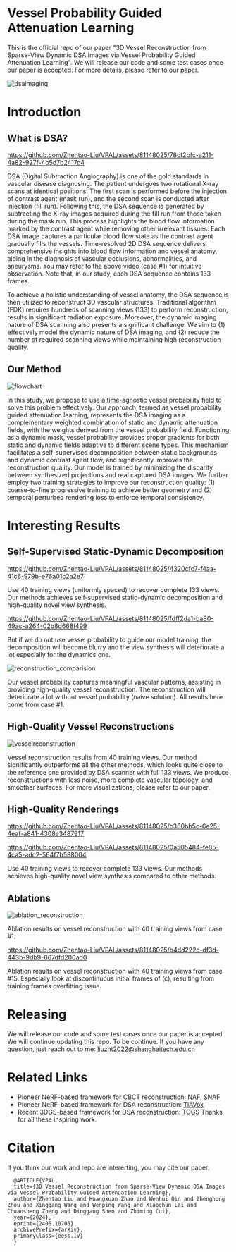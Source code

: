 # Vessel Probability Guided Attenuation Learning
This is the official repo of our paper "3D Vessel Reconstruction from Sparse-View Dynamic DSA Images via Vessel Probability Guided Attenuation Learning". We will release our code and some test cases once our paper is accepted. For more details, please refer to our [paper](https://arxiv.org/abs/2405.10705).

![dsaimaging](https://github.com/Zhentao-Liu/VPAL/assets/81148025/cac8df9b-f0b8-45e8-805b-3dd760c0ec3f)


# Introduction
## What is DSA?

https://github.com/Zhentao-Liu/VPAL/assets/81148025/78cf2bfc-a211-4a82-927f-4b5d7b2417c4

DSA (Digital Subtraction Angiography) is one of the gold standards in vascular disease diagnosing. The patient undergoes two rotational X-ray scans at identical positions. The first scan is performed before the injection of contrast agent (mask run), and the second scan is conducted after injection (fill run). Following this, the DSA sequence is generated by subtracting the X-ray images acquired during the fill run from those taken during the mask run. This process highlights the blood flow information marked by the contrast agent while removing other irrelevant tissues. Each DSA image captures a particular blood flow state as the contrast agent gradually fills the vessels. Time-resolved 2D DSA sequence delivers comprehensive insights into blood flow information and vessel anatomy, aiding in the diagnosis of vascular occlusions, abnormalities, and aneurysms. You may refer to the above video (case #1) for intuitive observation. Note that, in our study, each DSA sequence contains 133 frames.

To achieve a holistic understanding of vessel anatomy, the DSA sequence is then utilized to reconstruct 3D vascular structures. Traditional algorithm (FDK) requires hundreds of scanning views (133) to perform reconstruction, results in significant radiation exposure. Moreover, the dynamic imaging nature of DSA scanning also presents a significant challenge. We aim to (1) effectively model the dynamic nature of DSA imaging, and (2) reduce the number of required scanning views
while maintaining high reconstruction quality.

## Our Method
![flowchart](https://github.com/Zhentao-Liu/VPAL/assets/81148025/0eab7e4a-fc69-4f5f-8969-7c603f9e4671)

In this study, we propose to use a time-agnostic vessel probability field to solve this problem effectively. Our approach, termed as vessel probability guided attenuation learning, represents the DSA imaging as a complementary weighted combination of static and dynamic attenuation fields, with the weights derived from the vessel probability field. Functioning as a dynamic mask, vessel probability provides proper gradients for both static and dynamic fields adaptive to different scene types. This mechanism facilitates a self-supervised decomposition between static backgrounds and dynamic contrast agent flow, and significantly improves the reconstruction quality. Our model is trained by minimizing the disparity between synthesized projections and real captured DSA images. We further employ two training strategies to improve our reconstruction quality: (1) coarse-to-fine progressive training to achieve better geometry and (2) temporal perturbed rendering loss to enforce temporal consistency.

# Interesting Results
## Self-Supervised Static-Dynamic Decomposition

https://github.com/Zhentao-Liu/VPAL/assets/81148025/4320cfc7-f4aa-41c6-979b-e76a01c2a2e7

Use 40 training views (uniformly spaced) to recover complete 133 views. Our methods achieves self-supervised static-dynamic decomposition and high-quality novel view synthesis.

https://github.com/Zhentao-Liu/VPAL/assets/81148025/fdff2da1-ba80-49ac-a264-02b8d668f499

But if we do not use vessel probability to guide our model training, the decomposition will become blurry and the view synthesis will deteriorate a lot especially for the dynamics one.


![reconstruction_comparision](https://github.com/Zhentao-Liu/VPAL/assets/81148025/60092920-6833-4c46-98b6-1462f2c49a65)

Our vessel probability captures meaningful vascular patterns, assisting in providing high-quality vessel reconstruction. The reconstruction will deteriorate a lot without vessel probability (naive solution). All results here come from case #1.

## High-Quality Vessel Reconstructions

![vesselreconstruction](https://github.com/Zhentao-Liu/VPAL/assets/81148025/66fc3a0c-a124-4b0a-8109-7bb6903f127a)

Vessel reconstruction results from 40 training views. Our method significantly outperforms all the other methods, which looks quite close to the reference one provided by DSA scanner with full 133 views. We produce reconstructions with less noise, more complete vascular topology, and smoother surfaces. For more visualizations, please refer to our paper. 

## High-Quality Renderings

https://github.com/Zhentao-Liu/VPAL/assets/81148025/c360bb5c-6e25-4eaf-a841-4308e3487917


https://github.com/Zhentao-Liu/VPAL/assets/81148025/0a505484-fe85-4ca5-adc2-564f7b588004


Use 40 training views to recover complete 133 views. Our methods achieves high-quality novel view synthesis compared to other methods.

## Ablations

![ablation_reconstruction](https://github.com/Zhentao-Liu/VPAL/assets/81148025/dd062bf0-7173-4c24-aebe-713e0bba19e4)

Ablation results on vessel reconstruction with 40 training views from case #1. 

https://github.com/Zhentao-Liu/VPAL/assets/81148025/b4dd222c-df3d-443b-9db9-667dfd200ad0

Ablation results on vessel reconstruction with 40 training views from case #15. Especially look at discontinuous initial frames of (c), resulting from training frames overfitting issue.

# Releasing
We will release our code and some test cases once our paper is accepted. We will continue updating this repo. To be continue. If you have any question, just reach out to me: liuzht2022@shanghaitech.edu.cn

# Related Links
- Pioneer NeRF-based framework for CBCT reconstruction: [NAF](https://github.com/Ruyi-Zha/naf_cbct), [SNAF](https://arxiv.org/abs/2211.17048)
- Pioneer NeRF-based framework for DSA reconstruction: [TiAVox](https://arxiv.org/abs/2309.02318)
- Recent 3DGS-based framework for DSA reconstruction: [TOGS](https://arxiv.org/abs/2403.19586)
Thanks for all these inspiring work.

# Citation
If you think our work and repo are intererting, you may cite our paper.

      @ARTICLE{VPAL,
      title={3D Vessel Reconstruction from Sparse-View Dynamic DSA Images via Vessel Probability Guided Attenuation Learning}, 
      author={Zhentao Liu and Huangxuan Zhao and Wenhui Qin and Zhenghong Zhou and Xinggang Wang and Wenping Wang and Xiaochun Lai and Chuansheng Zheng and Dinggang Shen and Zhiming Cui},
      year={2024},
      eprint={2405.10705},
      archivePrefix={arXiv},
      primaryClass={eess.IV}
      }
